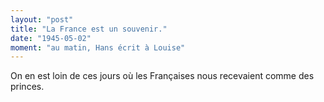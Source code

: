 ```yaml
---
layout: "post"
title: "La France est un souvenir."
date: "1945-05-02"
moment: "au matin, Hans écrit à Louise"
---
```


On en est loin de ces jours où les Françaises nous recevaient comme des princes.


<div class="histoire"></div>

<div class="commentaire"></div>